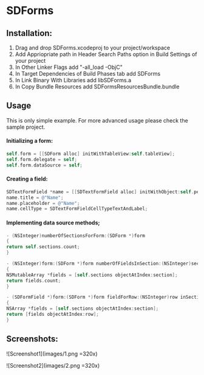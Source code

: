 SDForms
=======

## Installation:
1. Drag and drop SDForms.xcodeproj to your project/workspace
2. Add Appriopriate path in Header Search Paths option in Build Settings of your project
3. In Other Linker Flags add "-all_load -ObjC"
4. In Target Dependencies of Build Phases tab add SDForms
5. In Link Binary With Libraries add libSDForms.a
6. In Copy Bundle Resources add SDFormsResourcesBundle.bundle

## Usage

This is only simple example. For more advanced usage please check the sample project.

#### Initializing a form:

```objective-c
self.form = [[SDForm alloc] initWithTableView:self.tableView];
self.form.delegate = self;
self.form.dataSource = self;
```

#### Creating a field:

```objective-c
SDTextFormField *name = [[SDTextFormField alloc] initWithObject:self.person relatedPropertyKey:@"name"];
name.title = @"Name";
name.placeholder = @"Name";
name.cellType = SDTextFormFieldCellTypeTextAndLabel;
```

#### Implementing data source methods;

```objective-c
- (NSInteger)numberOfSectionsForForm:(SDForm *)form
{
return self.sections.count;
}

- (NSInteger)form:(SDForm *)form numberOfFieldsInSection:(NSInteger)section
{
NSMutableArray *fields = [self.sections objectAtIndex:section];
return fields.count;
}

- (SDFormField *)form:(SDForm *)form fieldForRow:(NSInteger)row inSection:(NSInteger)section
{
NSArray *fields = [self.sections objectAtIndex:section];
return [fields objectAtIndex:row];
}
```

## Screenshots:
![Screenshot1](images/1.png =320x)

![Screenshot2](images/2.png =320x)

